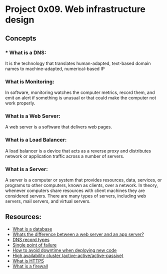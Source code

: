 # 		Project 0x09. Web infrastructure design

## Concepts

### * What is a DNS:
It is the technology that translates human-adapted, text-based domain names to machine-adapted, numerical-based IP

### What is Monitoring:
In software, monitoring watches the  computer metrics, record them, and emit an alert if something is unusual or that could make the computer not work properly.

### What is a Web Server:
A web server is a software that delivers web pages.

### What is a Load Balancer:
A load balancer is a device that acts as a reverse proxy and distributes network or application traffic across a number of servers.

### What is a Server:
A server is a computer or system that provides resources, data, services, or programs to other computers, known as clients, over a network. In theory, whenever computers share resources with client machines they are considered servers. There are many types of servers, including web servers, mail servers, and virtual servers.

## Resources:

* [What is a database](https://intranet.hbtn.io/rltoken/XLIOfzfuaxPQu39VQ0TLtw)
* [Whats the difference between a web server and an app server?](https://intranet.hbtn.io/rltoken/Nb8B47Y2D8SLqQMOKVoQyQ)
* [DNS record types](https://intranet.hbtn.io/rltoken/oAxMObOTX3Wx4KH_hCNw3g)
* [Single point of failure](https://intranet.hbtn.io/rltoken/wYpewVpIp9PSqqL27RPafg)
* [How to avoid downtime when deploying new code](https://intranet.hbtn.io/rltoken/Mlvynt0OgLQXrxjrC5Wlnw)
* [High availability cluster (active-active/active-passive)](https://intranet.hbtn.io/rltoken/POX3jE0S6TChQHSYQraYeQ)
* [What is HTTPS](https://intranet.hbtn.io/rltoken/N4BwU4wYDNW02kdzMiekFw)
* [What is a firewall](https://intranet.hbtn.io/rltoken/ZFTutaKN4wWzmL4fWhQmeg)

